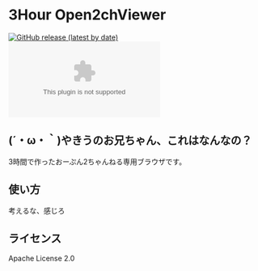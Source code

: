 # 3Hour Open2chViewer
  [![GitHub release (latest by date)](https://img.shields.io/github/v/release/NanJ-Dev/3Hour-Open2chViewer)](https://github.com/NanJ-Dev/3Hour-Open2chViewer/releases)
  [![GitHub Releases (by Asset)](https://img.shields.io/github/downloads/NanJ-Dev/3Hour-Open2chViewer/latest/release.apk)](https://github.com/NanJ-Dev/3Hour-Open2chViewer/releases/latest/download/release.apk)
## (´・ω・｀)やきうのお兄ちゃん、これはなんなの？
  3時間で作ったおーぷん2ちゃんねる専用ブラウザです。

## 使い方
  考えるな、感じろ

## ライセンス
  Apache License 2.0